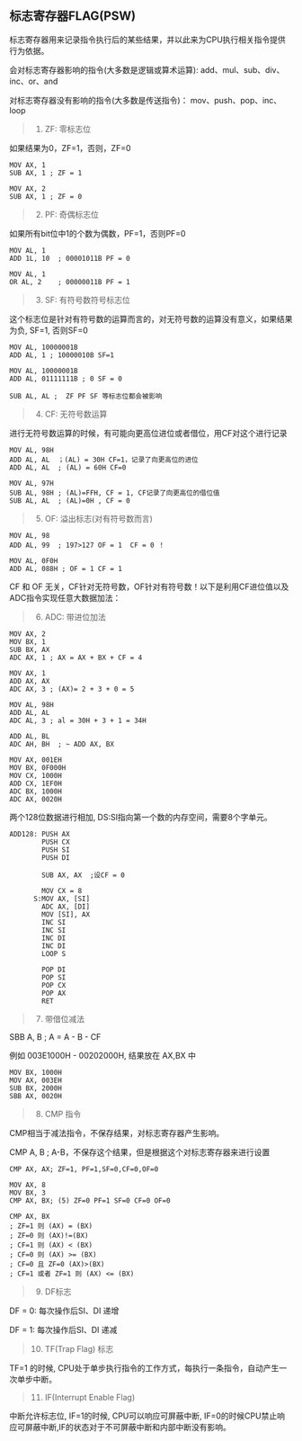 ## 标志寄存器FLAG(PSW)

标志寄存器用来记录指令执行后的某些结果，并以此来为CPU执行相关指令提供行为依据。

会对标志寄存器影响的指令(大多数是逻辑或算术运算):  add、mul、sub、div、inc、or、and

对标志寄存器没有影响的指令(大多数是传送指令)：  mov、push、pop、inc、loop

> 1. ZF: 零标志位

如果结果为0，ZF=1，否则，ZF=0

    MOV AX, 1
    SUB AX, 1 ; ZF = 1
    
    MOV AX, 2
    SUB AX, 1 ; ZF = 0
    
> 2. PF: 奇偶标志位

如果所有bit位中1的个数为偶数，PF=1，否则PF=0

    MOV AL, 1
    ADD 1L, 10  ; 00001011B PF = 0
    
    MOV AL, 1
    OR AL, 2    ; 00000011B PF = 1
    
> 3. SF: 有符号数符号标志位

这个标志位是针对有符号数的运算而言的，对无符号数的运算没有意义，如果结果为负, SF=1, 否则SF=0

    MOV AL, 10000001B
    ADD AL, 1 ; 10000010B SF=1
    
    MOV AL, 10000001B
    ADD AL, 01111111B ; 0 SF = 0
    
    SUB AL, AL ;  ZF PF SF 等标志位都会被影响
    
> 4. CF: 无符号数运算
    
进行无符号数运算的时候，有可能向更高位进位或者借位，用CF对这个进行记录

    MOV AL, 98H
    ADD AL, AL  ；(AL) = 30H CF=1，记录了向更高位的进位
    ADD AL, AL  ; (AL) = 60H CF=0
    
    MOV AL, 97H
    SUB AL, 98H ; (AL)=FFH, CF = 1, CF记录了向更高位的借位值
    SUB AL, AL  ; (AL)=0H , CF = 0
    
> 5. OF: 溢出标志(对有符号数而言)

    MOV AL, 98
    ADD AL, 99  ; 197>127 OF = 1  CF = 0 ！ 
    
    MOV AL, 0F0H
    ADD AL, 088H ; OF = 1 CF = 1

CF 和 OF 无关，CF针对无符号数，OF针对有符号数！以下是利用CF进位值以及ADC指令实现任意大数据加法：

> 6. ADC: 带进位加法

    MOV AX, 2
    MOV BX, 1
    SUB BX, AX
    ADC AX, 1 ; AX = AX + BX + CF = 4
    
    MOV AX, 1
    ADD AX, AX
    ADC AX, 3 ; (AX)= 2 + 3 + 0 = 5
    
    MOV AL, 98H
    ADD AL, AL
    ADC AL, 3 ; al = 30H + 3 + 1 = 34H
    
    ADD AL, BL
    ADC AH, BH  ; ~ ADD AX, BX 
    
    MOV AX, 001EH
    MOV BX, 0F000H
    MOV CX, 1000H
    ADD CX, 1EF0H
    ADC BX, 1000H
    ADC AX, 0020H
    
两个128位数据进行相加, DS:SI指向第一个数的内存空间，需要8个字单元。

    ADD128: PUSH AX
            PUSH CX
            PUSH SI
            PUSH DI
            
            SUB AX, AX  ;设CF = 0
            
            MOV CX = 8
          S:MOV AX, [SI]
            ADC AX, [DI]
            MOV [SI], AX
            INC SI
            INC SI
            INC DI
            INC DI
            LOOP S
            
            POP DI
            POP SI
            POP CX
            POP AX
            RET

> 7. 带借位减法

SBB A, B ;  A = A - B - CF

例如 003E1000H - 00202000H, 结果放在 AX,BX 中

    MOV BX, 1000H
    MOV AX, 003EH
    SUB BX, 2000H
    SBB AX, 0020H

> 8. CMP 指令

CMP相当于减法指令，不保存结果，对标志寄存器产生影响。

CMP A, B ; A-B，不保存这个结果，但是根据这个对标志寄存器来进行设置

    CMP AX, AX; ZF=1, PF=1,SF=0,CF=0,OF=0
    
    MOV AX, 8
    MOV BX, 3
    CMP AX, BX; (5) ZF=0 PF=1 SF=0 CF=0 OF=0
    
    CMP AX, BX
    ; ZF=1 则 (AX) = (BX)
    ; ZF=0 则 (AX)!=(BX)
    ; CF=1 则 (AX) < (BX)
    ; CF=0 则 (AX) >= (BX)
    ; CF=0 且 ZF=0 (AX)>(BX)
    ; CF=1 或者 ZF=1 则 (AX) <= (BX)

> 9. DF标志

DF = 0: 每次操作后SI、DI 递增

DF = 1: 每次操作后SI、DI 递减

> 10. TF(Trap Flag) 标志

TF=1 的时候, CPU处于单步执行指令的工作方式，每执行一条指令，自动产生一次单步中断。

> 11. IF(Interrupt Enable Flag)

中断允许标志位, IF=1的时候, CPU可以响应可屏蔽中断, IF=0的时候CPU禁止响应可屏蔽中断,IF的状态对于不可屏蔽中断和内部中断没有影响。
